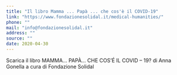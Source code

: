 ```yaml
---
title: "Il libro Mamma ... Papà ... che cos'è il COVID-19"
link: "https://www.fondazionesolidal.it/medical-humanities/"
phone: ""
mail: "info@fondazionesolidal.it"
address: ""
source: ""
date: 2020-04-30
---
```


Scarica il libro MAMMA… PAPÀ… CHE COS’É IL COVID – 19? di Anna Gonella a cura di Fondazione Solidal
